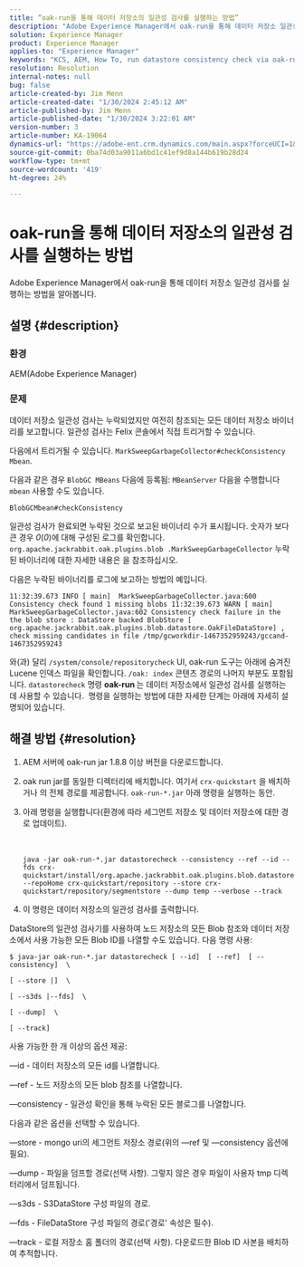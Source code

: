 ```yaml
---
title: “oak-run을 통해 데이터 저장소의 일관성 검사를 실행하는 방법”
description: "Adobe Experience Manager에서 oak-run을 통해 데이터 저장소 일관성 검사를 실행하는 방법을 알아봅니다."
solution: Experience Manager
product: Experience Manager
applies-to: "Experience Manager"
keywords: "KCS, AEM, How To, run datastore consistency check via oak-run, Adobe Experience Manager"
resolution: Resolution
internal-notes: null
bug: false
article-created-by: Jim Menn
article-created-date: "1/30/2024 2:45:12 AM"
article-published-by: Jim Menn
article-published-date: "1/30/2024 3:22:01 AM"
version-number: 3
article-number: KA-19064
dynamics-url: "https://adobe-ent.crm.dynamics.com/main.aspx?forceUCI=1&pagetype=entityrecord&etn=knowledgearticle&id=2c0b9c95-19bf-ee11-9079-6045bd006268"
source-git-commit: 0ba74d03a9011a6bd1c41ef9d8a144b619b28d24
workflow-type: tm+mt
source-wordcount: '419'
ht-degree: 24%

---
```


# oak-run을 통해 데이터 저장소의 일관성 검사를 실행하는 방법


Adobe Experience Manager에서 oak-run을 통해 데이터 저장소 일관성 검사를 실행하는 방법을 알아봅니다.

## 설명 {#description}


### 환경

AEM(Adobe Experience Manager)

### 문제

데이터 저장소 일관성 검사는 누락되었지만 여전히 참조되는 모든 데이터 저장소 바이너리를 보고합니다. 일관성 검사는 Felix 콘솔에서 직접 트리거할 수 있습니다.

다음에서 트리거될 수 있습니다. `MarkSweepGarbageCollector#checkConsistency Mbean`.

다음과 같은 경우 `BlobGC MBeans` 다음에 등록됨: `MBeanServer` 다음을 수행합니다 `mbean` 사용할 수도 있습니다.

`BlobGCMbean#checkConsistency`

일관성 검사가 완료되면 누락된 것으로 보고된 바이너리 수가 표시됩니다. 숫자가 보다 큰 경우 *0*(*0*)에 대해 구성된 로그를 확인합니다. `org.apache.jackrabbit.oak.plugins.blob .MarkSweepGarbageCollector` 누락된 바이너리에 대한 자세한 내용은 을 참조하십시오.

다음은 누락된 바이너리를 로그에 보고하는 방법의 예입니다.




```
11:32:39.673 INFO [ main]  MarkSweepGarbageCollector.java:600 Consistency check found 1 missing blobs 11:32:39.673 WARN [ main]  MarkSweepGarbageCollector.java:602 Consistency check failure in the the blob store : DataStore backed BlobStore [ org.apache.jackrabbit.oak.plugins.blob.datastore.OakFileDataStore] , check missing candidates in file /tmp/gcworkdir-1467352959243/gccand-1467352959243
```




와(과) 달리 `/system/console/repositorycheck` UI, oak-run 도구는 아래에 숨겨진 Lucene 인덱스 파일을 확인합니다. `/oak: index` 콘텐츠 경로의 나머지 부분도 포함됩니다. `datastorecheck` 명령 <b>oak-run </b>는 데이터 저장소에서 일관성 검사를 실행하는 데 사용할 수 있습니다.  명령을 실행하는 방법에 대한 자세한 단계는 아래에 자세히 설명되어 있습니다.


## 해결 방법 {#resolution}


1. AEM 서버에 oak-run jar 1.8.8 이상 버전을 다운로드합니다.
2. oak run jar를 동일한 디렉터리에 배치합니다. 여기서 `crx-quickstart` 을 배치하거나 의 전체 경로를 제공합니다. `oak-run-*.jar` 아래 명령을 실행하는 동안.
3. 아래 명령을 실행합니다(환경에 따라 세그먼트 저장소 및 데이터 저장소에 대한 경로 업데이트).<br><br><br>

   ```
   java -jar oak-run-*.jar datastorecheck --consistency --ref --id --fds crx-quickstart/install/org.apache.jackrabbit.oak.plugins.blob.datastore.FileDataStore.config --repoHome crx-quickstart/repository --store crx-quickstart/repository/segmentstore --dump temp --verbose --track
   ```

4. 이 명령은 데이터 저장소의 일관성 검사를 출력합니다.




DataStore의 일관성 검사기를 사용하여 노드 저장소의 모든 Blob 참조와 데이터 저장소에서 사용 가능한 모든 Blob ID를 나열할 수도 있습니다. 다음 명령 사용:

`$ java-jar oak-run-*.jar datastorecheck [ --id]  [ --ref]  [ --consistency]  \`

`[ --store |]  \`

`[ --s3ds |--fds]  \`

`[ --dump]  \`

`[ --track]`



사용 가능한 한 개 이상의 옵션 제공:

—id - 데이터 저장소의 모든 id를 나열합니다.

—ref - 노드 저장소의 모든 blob 참조를 나열합니다.

—consistency - 일관성 확인을 통해 누락된 모든 블로그를 나열합니다.



다음과 같은 옵션을 선택할 수 있습니다.

—store - mongo uri의 세그먼트 저장소 경로(위의 —ref 및 —consistency 옵션에 필요).

—dump - 파일을 덤프할 경로(선택 사항). 그렇지 않은 경우 파일이 사용자 tmp 디렉터리에서 덤프됩니다.

—s3ds - S3DataStore 구성 파일의 경로.

—fds - FileDataStore 구성 파일의 경로(&#39;경로&#39; 속성은 필수).

—track - 로컬 저장소 홈 폴더의 경로(선택 사항). 다운로드한 Blob ID 사본을 배치하여 추적합니다.
